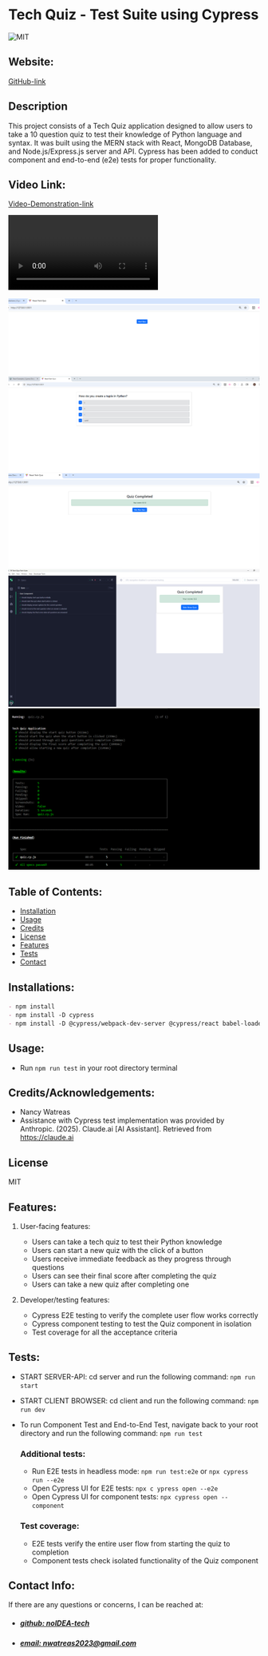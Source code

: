 # Tech Quiz - Test Suite using Cypress


![MIT](https://img.shields.io/badge/License-MIT-blue)

## Website: 
[GitHub-link](https://github.com/noIDEA-tech/19-Tech-Quiz-Tech-Suite)

## Description
This project consists of a Tech Quiz application designed to allow users to take a 10 question quiz to test their knowledge of Python language and syntax. It was built using the MERN stack with React, MongoDB Database, and Node.js/Express.js server and API. Cypress has been added to conduct component and end-to-end (e2e) tests for proper functionality.

## Video Link:
[Video-Demonstration-link](https://drive.google.com/file/d/1P3VzmFeBleFQEIT9xpNUDEmWi1yKlSAD/view)

<video controls src="Tech Quiz-Test Suite using Cypress.mp4" title="Title"></video>


![app_image](client/assets/images/test-image-1.png)
![app_image](client/assets/images/test-image-2.png)
![app_image](client/assets/images/test-image-3.png)
![app_image](client/assets/images/test-cypress-image-4.png)
![app_image](client/assets/images/test-e2e-terminal-image.png)

## Table of Contents:
- [Installation](#installation)
- [Usage](#usage)
- [Credits](#credits)
- [License](#license)
- [Features](#features)
- [Tests](#tests)
- [Contact](#contact)

## Installations:
```md
- npm install 
- npm install -D cypress 
- npm install -D @cypress/webpack-dev-server @cypress/react babel-loader @babel/preset-env @babel/preset-react @babel/preset-typescript style-loader css-loader --legacy-peer-deps
```
## Usage:
- Run `npm run test` in your root directory terminal

## Credits/Acknowledgements: 
- Nancy Watreas
- Assistance with Cypress test implementation was provided by Anthropic. (2025). Claude.ai [AI Assistant]. Retrieved from https://claude.ai

## License
MIT

## Features:
1. User-facing features:  
    - Users can take a tech quiz to test their Python knowledge
    - Users can start a new quiz with the click of a button
    - Users receive immediate feedback as they progress through questions
    - Users can see their final score after completing the quiz
    - Users can take a new quiz after completing one

2. Developer/testing features:
    - Cypress E2E testing to verify the complete user flow works correctly
    - Cypress component testing to test the Quiz component in isolation
    - Test coverage for all the acceptance criteria

## Tests:
- START SERVER-API: cd server and run the following command:  `npm run start`  
- START CLIENT BROWSER: cd client and run the following command:  `npm run dev`
- To run Component Test and End-to-End Test, navigate back to your root directory and run the following command: `npm run test`

    ### Additional tests:
    - Run E2E tests in headless mode: `npm run test:e2e` or `npx cypress run --e2e`
    - Open Cypress UI for E2E tests: `npx c ypress open --e2e`
    - Open Cypress UI for component tests: `npx cypress open --component`

    ### Test coverage: 
    - E2E tests verify the entire user flow from starting the quiz to completion
    - Component tests check isolated functionality of the Quiz component


## Contact Info: 
If there are any questions or concerns, I can be reached at:
- ##### [github: noIDEA-tech](https://github.com/noIDEA-tech)
- ##### [email: nwatreas2023@gmail.com](mailto:nwatreas2023@gmail.com)
 